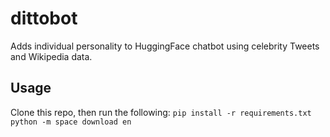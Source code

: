 # dittobot
Adds individual personality to HuggingFace chatbot using celebrity Tweets and Wikipedia data.

## Usage
Clone this repo, then run the following:
```pip install -r requirements.txt```
```python -m space download en```